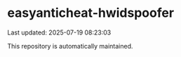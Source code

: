 # easyanticheat-hwidspoofer

Last updated: 2025-07-19 08:23:03

This repository is automatically maintained.

